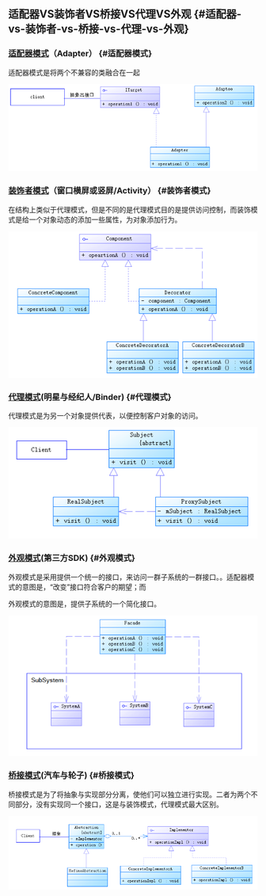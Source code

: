 ## **适配器VS装饰者VS桥接VS代理VS外观** {#适配器-vs-装饰者-vs-桥接-vs-代理-vs-外观}

### [**适配器模式**](http://blog.csdn.net/self_study/article/details/51585664)（Adapter） {#适配器模式}

适配器模式是将两个不兼容的类融合在一起

![](/assets/importshi_pei.png)

### [**装饰者模式**](http://blog.csdn.net/self_study/article/details/51591709)（窗口横屏或竖屏/Activity） {#装饰者模式}

在结构上类似于代理模式，但是不同的是代理模式目的是提供访问控制，而装饰模式是给一个对象动态的添加一些属性，为对象添加行为。

![](/assets/import_zhuangshi.png)

### [**代理模式**](http://blog.csdn.net/self_study/article/details/51628486)\(明星与经纪人/Binder\) {#代理模式}

代理模式是为另一个对象提供代表，以便控制客户对象的访问。

![](/assets/import_daili.png)

### [**外观模式**](http://blog.csdn.net/self_study/article/details/51931196)\(第三方SDK\) {#外观模式}

外观模式是采用提供一个统一的接口，来访问一群子系统的一群接口。。适配器模式的意图是，“改变”接口符合客户的期望；而

外观模式的意图是，提供子系统的一个简化接口。

![](/assets/import_waiguan.png)

### [**桥接模式**](http://blog.csdn.net/self_study/article/details/51622243)\(汽车与轮子\) {#桥接模式}

桥接模式是为了将抽象与实现部分分离，使他们可以独立进行实现。二者为两个不同部分，没有实现同一个接口，这是与装饰模式，代理模式最大区别。

![](/assets/import_qiaojie.png)

